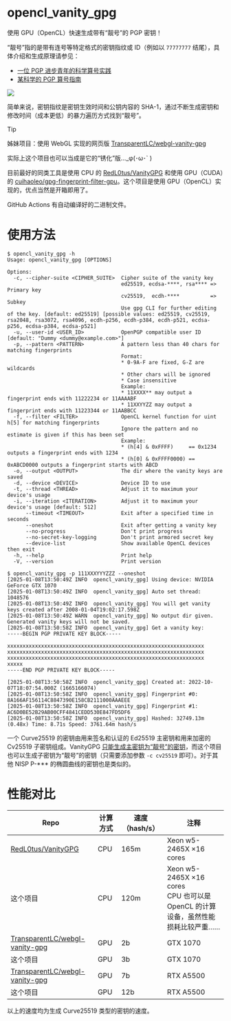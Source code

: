 # opencl_vanity_gpg

使用 GPU（OpenCL）快速生成带有“靓号”的 PGP 密钥！

“靓号”指的是带有连号等特定格式的密钥指纹或 ID（例如以 `77777777` 结尾），具体介绍和生成原理请参见：

* [一位 PGP 进步青年的科学算号实践](https://www.douban.com/note/763978955/)
* [某科学的 PGP 算号指南](https://blog.dejavu.moe/posts/the-scientific-vanity-pgp-counting-guide/)

![](https://github.com/user-attachments/assets/e6364d93-fffe-4fcd-9857-b70155e6f476)

简单来说，密钥指纹是密钥生效时间和公钥内容的 SHA-1，通过不断生成密钥和修改时间（成本更低）的暴力遍历方式找到“靓号”。

> [!TIP]
>
> 姊妹项目：使用 WebGL 实现的网页版 [TransparentLC/webgl-vanity-gpg](https://github.com/TransparentLC/webgl-vanity-gpg)
>
> 实际上这个项目也可以当成是它的“锈化”版…\_φ(･ω･` )

目前最好的同类工具是使用 CPU 的 [RedL0tus/VanityGPG](https://github.com/RedL0tus/VanityGPG) 和使用 GPU（CUDA）的 [cuihaoleo/gpg-fingerprint-filter-gpu](https://github.com/cuihaoleo/gpg-fingerprint-filter-gpu)。这个项目是使用 GPU（OpenCL）实现的，优点当然是开箱即用了。

GitHub Actions 有自动编译好的二进制文件。

# 使用方法

```console
$ opencl_vanity_gpg -h
Usage: opencl_vanity_gpg [OPTIONS]

Options:
  -c, --cipher-suite <CIPHER_SUITE>  Cipher suite of the vanity key
                                     ed25519, ecdsa-****, rsa**** => Primary key
                                     cv25519,  ecdh-****          => Subkey
                                     Use gpg CLI for further editing of the key. [default: ed25519] [possible values: ed25519, cv25519, rsa2048, rsa3072, rsa4096, ecdh-p256, ecdh-p384, ecdh-p521, ecdsa-p256, ecdsa-p384, ecdsa-p521]
  -u, --user-id <USER_ID>            OpenPGP compatible user ID [default: "Dummy <dummy@example.com>"]
  -p, --pattern <PATTERN>            A pattern less than 40 chars for matching fingerprints
                                     Format:
                                     * 0-9A-F are fixed, G-Z are wildcards
                                     * Other chars will be ignored
                                     * Case insensitive
                                     Example:
                                     * 11XXXX** may output a fingerprint ends with 11222234 or 11AAAABF
                                     * 11XXYYZZ may output a fingerprint ends with 11223344 or 11AABBCC
  -f, --filter <FILTER>              OpenCL kernel function for uint h[5] for matching fingerprints
                                     Ignore the pattern and no estimate is given if this has been set
                                     Example:
                                     * (h[4] & 0xFFFF)     == 0x1234     outputs a fingerprint ends with 1234
                                     * (h[0] & 0xFFFF0000) == 0xABCD0000 outputs a fingerprint starts with ABCD
  -o, --output <OUTPUT>              The dir where the vanity keys are saved
  -d, --device <DEVICE>              Device ID to use
  -t, --thread <THREAD>              Adjust it to maximum your device's usage
  -i, --iteration <ITERATION>        Adjust it to maximum your device's usage [default: 512]
      --timeout <TIMEOUT>            Exit after a specified time in seconds
      --oneshot                      Exit after getting a vanity key
      --no-progress                  Don't print progress
      --no-secret-key-logging        Don't print armored secret key
      --device-list                  Show available OpenCL devices then exit
  -h, --help                         Print help
  -V, --version                      Print version

$ opencl_vanity_gpg -p 111XXXYYYZZZ --oneshot
[2025-01-08T13:50:49Z INFO  opencl_vanity_gpg] Using device: NVIDIA GeForce GTX 1070
[2025-01-08T13:50:49Z INFO  opencl_vanity_gpg] Auto set thread: 1048576
[2025-01-08T13:50:49Z INFO  opencl_vanity_gpg] You will get vanity keys created after 2008-01-04T19:02:17.598Z
[2025-01-08T13:50:49Z WARN  opencl_vanity_gpg] No output dir given. Generated vanity keys will not be saved.
[2025-01-08T13:50:58Z INFO  opencl_vanity_gpg] Get a vanity key:
-----BEGIN PGP PRIVATE KEY BLOCK-----

xxxxxxxxxxxxxxxxxxxxxxxxxxxxxxxxxxxxxxxxxxxxxxxxxxxxxxxxxxxxxxxx
xxxxxxxxxxxxxxxxxxxxxxxxxxxxxxxxxxxxxxxxxxxxxxxxxxxxxxxxxxxxxxxx
xxxxxxxxxxxxxxxxxxxxxxxxxxxxxxxxxxxxxxxxxxxxxxxxxxxxxxxxxxxxxxxx
xxxxx
-----END PGP PRIVATE KEY BLOCK-----

[2025-01-08T13:50:58Z INFO  opencl_vanity_gpg] Created at: 2022-10-07T18:07:54.000Z (1665166074)
[2025-01-08T13:50:58Z INFO  opencl_vanity_gpg] Fingerprint #0: 8A166AF156114C8847390E158CB2111000AAAEEE
[2025-01-08T13:50:58Z INFO  opencl_vanity_gpg] Fingerprint #1: AC6D0BE52B29AB00CFF4841CEDD530E847FD5DF6
[2025-01-08T13:50:58Z INFO  opencl_vanity_gpg] Hashed: 32749.13m (0.48x) Time: 8.71s Speed: 3761.64m hash/s
```

一个 Curve25519 的密钥由用来签名和认证的 Ed25519 主密钥和用来加密的 Cv25519 子密钥组成。VanityGPG [只能生成主密钥为“靓号”的密钥](https://github.com/RedL0tus/VanityGPG/issues/5)，而这个项目也可以生成子密钥为“靓号”的密钥（只需要添加参数 `-c cv25519` 即可）。对于其他 NISP P-*** 的椭圆曲线的密钥也是类似的。

# 性能对比

| Repo | 计算方式 | 速度（hash/s） | 注释 |
| - | - | - | - |
| [RedL0tus/VanityGPG](https://github.com/RedL0tus/VanityGPG) | CPU | 165m | Xeon w5-2465X ×16 cores |
| 这个项目 | CPU | 120m | Xeon w5-2465X ×16 cores <br> CPU 也可以是 OpenCL 的计算设备，虽然性能损耗比较严重…… |
| [TransparentLC/webgl-vanity-gpg](https://github.com/TransparentLC/webgl-vanity-gpg) | GPU | 2b | GTX 1070 |
| 这个项目 | GPU | 3b | GTX 1070 |
| [TransparentLC/webgl-vanity-gpg](https://github.com/TransparentLC/webgl-vanity-gpg) | GPU | 7b | RTX A5500 |
| 这个项目 | GPU | 12b | RTX A5500 |

以上的速度均为生成 Curve25519 类型的密钥的速度。

